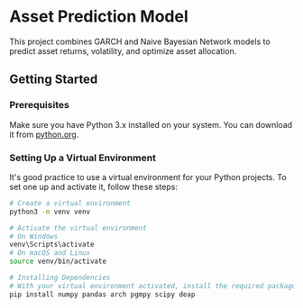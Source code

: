 # Asset Prediction Model

This project combines GARCH and Naive Bayesian Network models to predict asset returns, volatility, and optimize asset allocation.

## Getting Started

### Prerequisites

Make sure you have Python 3.x installed on your system. You can download it from [python.org](https://www.python.org/downloads/).

### Setting Up a Virtual Environment

It's good practice to use a virtual environment for your Python projects. To set one up and activate it, follow these steps:

```bash
# Create a virtual environment
python3 -m venv venv

# Activate the virtual environment
# On Windows
venv\Scripts\activate
# On macOS and Linux
source venv/bin/activate

# Installing Dependencies
# With your virtual environment activated, install the required packages using pip:
pip install numpy pandas arch pgmpy scipy deap
